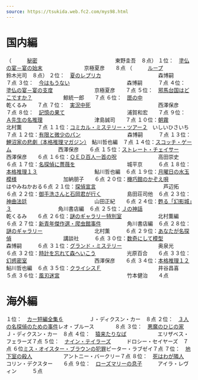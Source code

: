 ```yaml
---
source: https://tsukida.web.fc2.com/mys98.html
---
```


# 国内編

（　　　[秘密](https://tsukida.web.fc2.com/9810.html#anchor334587)　　　　　　　　　　　　　　　東野圭吾　８点）
１位：　[塗仏の宴－宴の始末](https://tsukida.web.fc2.com/9810.html)　　　　　　　　京極夏彦　　８点
（　　　[ループ](https://tsukida.web.fc2.com/9803.html#anchor1065774)　　　　　　　　　　　　　　鈴木光司　８点）
２位：　[夏のレプリカ](https://tsukida.web.fc2.com/9802.html#anchor128566)　　　　　　　　　　　森博嗣　　　７点
３位：　[今はもうない](https://tsukida.web.fc2.com/9804.html#anchor143325)　　　　　　　　　　　森博嗣　　　７点
４位：　[塗仏の宴－宴の支度](https://tsukida.web.fc2.com/9804.html#anchor1065774)　　　　　　　　京極夏彦　　７点
５位：　[邪馬台国はどこですか？](https://tsukida.web.fc2.com/9807.html#anchor241895)　　　　　　鯨統一郎　　７点
６位：　[匣の中](https://tsukida.web.fc2.com/9808.html#anchor221163)　　　　　　　　　　　　　　乾くるみ　　７点
７位：　[実況中死](https://tsukida.web.fc2.com/9809.html#anchor147014)　　　　　　　　　　　　　西澤保彦　　７点
８位：　[記憶の果て](https://tsukida.web.fc2.com/9803.html#anchor99106)　　　　　　　　　　　　浦賀和宏　　７点
９位：　[Ａ先生の名推理](https://tsukida.web.fc2.com/9804.html#anchor1144832)　　　　　　　　　　津島誠司　　７点
１０位：[朝霧](https://tsukida.web.fc2.com/9804.html#anchor229659)　　　　　　　　　　　　　　　北村薫　　　７点
１１位：[コミカル・ミステリー・ツアー２](https://tsukida.web.fc2.com/9805.html#anchor29747)　いしいひさいち７点
１２位：[有限と微少のパン](https://tsukida.web.fc2.com/9810.html#anchor129711)　　　　　　　　　森博嗣　　　７点
１３位：[鯉沼家の悲劇（本格推理マガジン）](https://tsukida.web.fc2.com/9803.html#anchor47064)　鮎川哲也編　７点
１４位：[スコッチ・ゲーム](https://tsukida.web.fc2.com/9805.html#anchor173770)　　　　　　　　　西澤保彦　　６点
１５位：[ストレート・チェイサー](https://tsukida.web.fc2.com/9805.html#anchor230682)　　　　　　西澤保彦　　６点
１６位：[ＱＥＤ百人一首の呪](https://tsukida.web.fc2.com/9902.html)　　　　　　　　高田崇史　　６点
１７位：[名探偵に薔薇を](https://tsukida.web.fc2.com/9807.html#anchor231370)　　　　　　　　　　城平京　　　６点
１８位：[本格推理１３](https://tsukida.web.fc2.com/9812.html#anchor350278)　　　　　　　　　　　鮎川哲也編　６点
１９位：[月曜日の水玉模様](https://tsukida.web.fc2.com/9811.html)　　　　　　　　　加納朋子　　６点
２０位：[機巧館のかぞえ唄](https://tsukida.web.fc2.com/9807.html#anchor45048)　　　　　　　　はやみねかおる６点
２１位：[探偵宣言](https://tsukida.web.fc2.com/9806.html)　　　　　　　　　　　　　芦辺拓　　　６点
２２位：[御手洗さんと石岡君が行く](https://tsukida.web.fc2.com/9803.html#anchor935262)　　　　　島田荘司他　６点
２３位：[神曲法廷](https://tsukida.web.fc2.com/9802.html#anchor935262)　　　　　　　　　　　　　山田正紀　　６点
２４位：[甦る「幻影城」３](https://tsukida.web.fc2.com/9806.html#anchor330235)　　　　　　　　　角川書店編　６点
２５位：[Ｊの神話](https://tsukida.web.fc2.com/9805.html#anchor1065774)　　　　　　　　　　　　　乾くるみ　　６点
２６位：[謎のギャラリー特別室](https://tsukida.web.fc2.com/9811.html#anchor84464)　　　　　　　北村薫編　　６点
２７位：[新青年傑作選・爬虫館事件](https://tsukida.web.fc2.com/9903.html#anchor41831)　　　　　角川書店編　６点
２８位：[謎のギャラリー](https://tsukida.web.fc2.com/9811.html#anchor41359)　　　　　　　　　　北村薫　　　６点
２９位：[あなたが名探偵](https://tsukida.web.fc2.com/9901.html#anchor143948)　　　　　　　　　　講談社　　　６点
３０位：[数奇にして模型](https://tsukida.web.fc2.com/9807.html#anchor96191)　　　　　　　　　　森博嗣　　　６点
３１位：[グランド・ミステリー](https://tsukida.web.fc2.com/9805.html#anchor165242)　　　　　　　奥泉光　　　６点
３２位：[時計を忘れて森へいこう](https://tsukida.web.fc2.com/9808.html#anchor3375863)　　　　　　光原百合　　６点
３３位：[幻惑密室](https://tsukida.web.fc2.com/9801.html#anchor66055)　　　　　　　　　　　　　西澤保彦　　６点
３４位：[本格推理１２](https://tsukida.web.fc2.com/9808.html#anchor81611)　　　　　　　　　　　鮎川哲也編　６点
３５位：[クライシスＦ](https://tsukida.web.fc2.com/9810.html#anchor392253)　　　　　　　　　　　井谷昌喜　　５点
３６位：[風刃迷宮](https://tsukida.web.fc2.com/9901.html#anchor576180)　　　　　　　　　　　　　竹本健治　　４点

# 海外編

１位：　[カー短編全集６](https://tsukida.web.fc2.com/9802.html)　　　　　Ｊ・ディクスン・カー　８点
２位：　[３人の名探偵のための事件](https://tsukida.web.fc2.com/9901.html)レオ・ブルース　　　　８点
３位：　[悪魔のひじの家](https://tsukida.web.fc2.com/9812.html#anchor161410)　　　　　Ｊ・ディクスン・カー　８点
４位：　[猿来たりなば](https://tsukida.web.fc2.com/9904.html#anchor93508)　　　　　　エリザベス・フェラーズ７点
５位：　[ナイン・テイラーズ](https://tsukida.web.fc2.com/9804.html#anchor127474)　　　ドロシー・セイヤーズ　７点
６位[ミス・オイスター・ブラウンの犯罪](https://tsukida.web.fc2.com/9809.html#anchor326649)ピーター・ラブゼイ７点
７位：　[地下室の殺人](https://tsukida.web.fc2.com/9808.html)　　　　　　アントニー・バークリー７点
８位：　[死はわが隣人](https://tsukida.web.fc2.com/9805.html#anchor42460)　　　　　　コリン・デクスター　　６点
９位：　[ローズマリーの息子](https://tsukida.web.fc2.com/9806.html#anchor173037)　　　アイラ・レヴィン　　　５点
